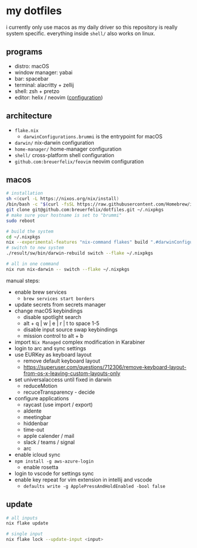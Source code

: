 # my dotfiles

i currently only use macos as my daily driver so this repository is really system specific. everything inside `shell/` also works on linux.

## programs

- distro: macOS
- window manager: yabai
- bar: spacebar
- terminal: alacritty + zellij
- shell: zsh + pretzo
- editor: helix / neovim ([configuration](https://github.com/breuerfelix/feovim))

## architecture

- `flake.nix`
  - `darwinConfigurations.brummi` is the entrypoint for macOS
- `darwin/` nix-darwin configuration
- `home-manager/` home-manager configuration
- `shell/` cross-platform shell configuration
- `github.com:breuerfelix/feovim` neovim configuration

## macos

```bash
# installation
sh <(curl -L https://nixos.org/nix/install)
/bin/bash -c "$(curl -fsSL https://raw.githubusercontent.com/Homebrew/install/HEAD/install.sh)"
git clone git@github.com:breuerfelix/dotfiles.git ~/.nixpkgs
# make sure your hostname is set to "brummi"
sudo reboot

# build the system
cd ~/.nixpkgs
nix --experimental-features "nix-command flakes" build ".#darwinConfigurations.brummi.system"
# switch to new system
./result/sw/bin/darwin-rebuild switch --flake ~/.nixpkgs

# all in one command
nix run nix-darwin -- switch --flake ~/.nixpkgs
```

manual steps:
- enable brew services
  - `brew services start borders`
- update secrets from secrets manager
- change macOS keybindings
  - disable spotlight search
  - alt + q | w | e | r | t to space 1-5
  - disable input source swap keybindings
  - mission control to alt + b
- import `Nix Managed` complex modification in Karabiner
- login to arc and sync settings
- use EURKey as keyboard layout
  - remove default keyboard layout
  - https://superuser.com/questions/712306/remove-keyboard-layout-from-os-x-leaving-custom-layouts-only
- set universalaccess until fixed in darwin
  - reduceMotion
  - recuceTransparency - decide
- configure applications
  - raycast (use import / export)
  - aldente
  - meetingbar
  - hiddenbar
  - time-out
  - apple calender / mail
  - slack / teams / signal
  - arc
- enable icloud sync
- `npm install -g aws-azure-login`
  - enable rosetta
- login to vscode for settings sync
- enable key repeat for vim extension in intellij and vscode
  - `defaults write -g ApplePressAndHoldEnabled -bool false`

## update

```bash
# all inputs
nix flake update

# single input
nix flake lock --update-input <input>
```
